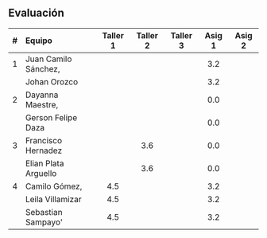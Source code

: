 ## Evaluación
| # | Equipo        | Taller 1 |Taller 2|Taller 3|Asig 1|Asig 2|
|:-:|:-----         |:-----:   |:-----: |:-----: |:----:|:----:|            
| 1 |Juan Camilo Sánchez,|     |        |        |  3.2 |      |
|   |Johan Orozco   |          |        |        |  3.2 |      |
| 2 |Dayanna Maestre,|         |        |        |  0.0 |      |
|   |Gerson Felipe Daza|       |        |        |  0.0 |      |
| 3 |Francisco Hernadez|       |   3.6  |        |  0.0 |      |
|   |Elian Plata Arguello |    |   3.6  |        |  0.0 |      |
| 4 |Camilo Gómez,     |  4.5  |        |        |  3.2 |      |
|   |Leila Villamizar  |  4.5  |        |        |  3.2 |      |
|   |Sebastian Sampayo'|  4.5  |        |        |  3.2 |      |
